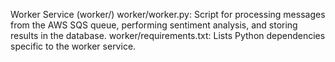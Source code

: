Worker Service (worker/)
worker/worker.py: Script for processing messages from the AWS SQS queue, performing sentiment analysis, and storing results in the database.
worker/requirements.txt: Lists Python dependencies specific to the worker service.